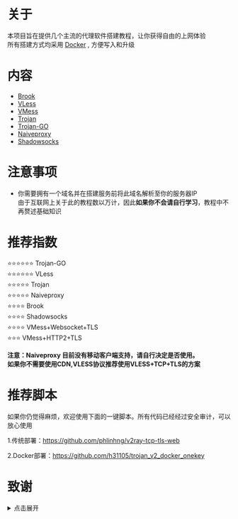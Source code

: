 # 关于
本项目旨在提供几个主流的代理软件搭建教程，让你获得自由的上网体验    
所有搭建方式均采用 [Docker](https://hub.docker.com/) , 方便写入和升级     
# 内容
- [Brook](https://github.com/charlieethan/firewall-proxy/tree/master/CN/Brook)  		
- [VLess](https://github.com/charlieethan/firewall-proxy/tree/master/CN/V2ray/VLess)			
- [VMess](https://github.com/charlieethan/firewall-proxy/tree/master/CN/V2ray/VMess)		
- [Trojan](https://github.com/charlieethan/firewall-proxy/tree/master/CN/Trojan)      
- [Trojan-GO](https://github.com/charlieethan/firewall-proxy/tree/master/CN/Trojan-go)    	
- [Naiveproxy](https://github.com/charlieethan/firewall-proxy/tree/master/CN/Naiveproxy) 		
- [Shadowsocks](https://github.com/charlieethan/firewall-proxy/tree/master/CN/Shadowsocks)  	

# 注意事项
- 你需要拥有一个域名并在搭建服务前将此域名解析至你的服务器IP		    
由于互联网上关于此的教程数以万计，因此**如果你不会请自行学习**，教程中不再赘述基础知识
# 推荐指数  
⭐⭐⭐⭐⭐⭐ Trojan-GO       
⭐⭐⭐⭐⭐⭐ VLess	    	  
⭐⭐⭐⭐⭐ Trojan         
⭐⭐⭐⭐⭐ Naiveproxy		   	    
⭐⭐⭐⭐ Brook    
⭐⭐⭐⭐ Shadowsocks    
⭐⭐⭐⭐ VMess+Websocket+TLS     
⭐⭐⭐ VMess+HTTP2+TLS   			

**注意：Naiveproxy 目前没有移动客户端支持，请自行决定是否使用。**		
**如果你不需要使用CDN,VLESS协议推荐使用VLESS+TCP+TLS的方案**
# 推荐脚本	
如果你仍觉得麻烦，欢迎使用下面的一键脚本。所有代码已经经过安全审计，可以放心使用		

1.传统部署：https://github.com/phlinhng/v2ray-tcp-tls-web		

2.Docker部署：https://github.com/h31105/trojan_v2_docker_onekey			
# 致谢  
<details>
<summary>点击展开 </summary>

- [@teddysun](https://hub.docker.com/u/teddysun)    
- [Shadowsocks-libev](https://github.com/shadowsocks/shadowsocks-libev)    
- [Brook](https://github.com/txthinking/brook)				  
- [Naiveproxy](https://github.com/klzgrad/naiveproxy)		
- [V2ray(V2fly)](https://github.com/v2fly/v2ray-core)         
- [Trojan](https://github.com/trojan-gfw/trojan)       
- [Trojan-GO](https://github.com/p4gefau1t/trojan-go)              
- [across](https://github.com/teddysun/across)     
- [Trojan-Qt5](https://github.com/Trojan-Qt5/Trojan-Qt5)     
- [v2rayN](https://github.com/2dust/v2rayN)      
- [v2rayNG](https://github.com/2dust/v2rayNG)     
- [shadowsocks-android](https://github.com/shadowsocks/shadowsocks-android)     
- [shadowsocks-windows](https://github.com/shadowsocks/shadowsocks-windows)       
</details>

